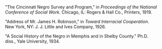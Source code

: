 "The Cincinnati Negro Survey and Program," in *Proceedings of the National Conference of Social Work*. Chicago, IL: Rogers & Hall Co., Printers, 1919.

"Address of Mr. James H. Robinson," in *Toward Interracial Cooperation*. New York, NY: J. J. Little and Ives Company, 1926.

"A Social History of the Negro in Memphis and in Shelby County." Ph.D. diss., Yale University, 1934.
